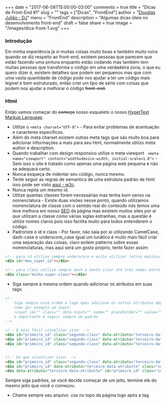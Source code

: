 +++
date = "2017-06-08T15:00:00-03:00"
comments = true
title = "Dicas de Front-End #1"
slug = ""
tags = ["Dicas", "FrontEnd"]
author = "[Douglas Julião - DJ](https://github.com/dougjuliao)"
menu = "FrontEnd"
description = "Algumas dicas úteis no desenvolvimento front-end"
draft = false
share = true
image = "/images/dica-front-1.svg"
+++

### Introdução

Em minha experiência jà vi muitas coisas muito boas e também muito ruíns quando se diz respeito ao front-end,
existem pessoas que parecem que estão fazendo uma pintura enquanto estão codando mas também tem muitas pessoas que transforma o código em uma verdadeira zona,
o que eu quero dizer é, existem detalhes que podem ser pequenos mas que com uma vasta quantidade de código pode nos ajudar a ter um código mais legível e bem estruturado,
então criei um tipo de série com coisas que podem nos ajudar a melhorar o código ~~front-end.~~

### Html
Então vamos começar do ~~começo~~ nosso esqueleto o nosso [HyperText Markup Language](https://pt.wikipedia.org/wiki/HTML).
* Utilize o ``` <meta charset="UTF-8"> ``` - Para evitar problemas de acentuação e caracteres específicos.
* Além do meta charset existem outras meta tags que são muito boa para adicionar informações a mais para seu html,
normalmente utilizo meta author e description.
* Quando trabalhar com design responsivo utilize o meta viewport ``` <meta name="viewport" content="width=device-width, initial-scale=1.0">``` - Sem isso o site é tratado como apenas uma página web pequena
e não se adequará certo.
* Nunca esqueça de indentar seu código, nunca mesmo.
* Tente seguir as regras de semantica de uma estrutura padrão de html isso pode ser visto [aqui - w3c](https://www.w3.org/TR/html5/).
* Nunca repita um mesmo id.
* Utilize quantas classes forem necessárias mas tenha bom senso na nomenclatura - Existe duas visões nesse ponto, quando utilizamos nomenclatura de classe com o sentido real do conteúdo
nós temos uma leve melhora em nosso [SEO](http://www.seomaster.com.br/blog/o-que-e-seo) da página mas existem muitos sites por ai que utilizam a classe como várias siglas estranhas,
mas a questão é utilize nomes claros pois isso facilita muito para todos entenderem o código.
* Padronize o id e class - Por favor, não saia por ai utilizando CamelCase, dash-case e underscore_case igual um lunático é muito mais fácil criar uma separação das coisas, claro exitem patterns sobre essas nomenclaturas, mas
aqui será um gosto próprio, tente fazer assim:
```html
<!-- para id utilize sempre underscore e evite utilizar letras maiúsculas -->
<div id="meu_super_id"></div>

<!-- para class utilize sempre dash e tente criar até três nomes entre os traços -->
<div class="minha-super-class"></div>
```
* Siga sempre a mesma ordem quando adicionar os atributos em suas tags:
```html
<!--
    Siga sempre essa ordem e logo após adicione os outros atributos dependendo da tag utilizada
    como por exemplo um input:
    <input id="" class="" data-input="" name="" placeholder="" value="">
    o importante é seguir sempre um padrão
-->

<!-- É mais fácil vizualizar isso: -->
<div id="primeiro_id" class="segundo-class" data-atributo="terceiro-data-atributte">
<div id="primeiro_id" class="segundo-class" data-atributo="terceiro-data-atributte">
<div id="primeiro_id" class="segundo-class" data-atributo="terceiro-data-atributte">


<!-- Do que visualizar isso: -->
<div id="primeiro_id" class="segundo-class" data-atributo="terceiro-data-atributte">
<div id="primeiro_id" data-atributo="terceiro-data-atributte" class="segundo-class">
<div data-atributo="terceiro-data-atributte" id="primeiro_id" class="segundo-class">
```
Sempre siga padrões, se você decide começar de um jeito, termine ele do mesmo jeito que você o começou.
* Chame sempre seu arquivo .css no topo da página logo após a tag <title>
* Chame sempre seu arquivo .js no fim da página dantes do fechamento da tag <\/body>

### Css
O famoso [Cascading Style Sheet](https://pt.wikipedia.org/wiki/Cascading_Style_Sheets), é também muito complicado de deixar bem estruturado.
* Como abordei acima - mantenha padrões.
* Tente seguir a estrutura do css de acordo com a estrutura do html - siga por heranças e de cima para baixo:
```css
/* Por exemplo é bem melhor utilizar isso: */

body{}

.header{}
.header .menu{}

.section{}
.section .text{}

.footer{}
.footer .copyright{}

/* Do que utilizar isso: */

.header{}
.footer .copyright{}
body{}
.footer{}
.section .text{}
.header .menu{}
.section{}

```
Pequenos detalhes fazem muita diferença.
* Tente utilizar até o máximo de três itens para definir estilo a um elemento:
```css
/* Faça isso */

.header .navigation .menu{}
.menu .menu-li{}
.menu .menu-li .menu-a{}

/* Ou apenas isso: */

.menu{}
.menu-li{}
.menu-a{}


/* Evite fazer isso: */
html body .container .header .navigation .menu{}
html body .container .header .navigation .menu .menu-li{}
html body .container .header .navigation .menu .menu-li .menu-a{}
/* Sério, evite isso, ou qualquer coisa parecida */
```
* Quando aplicar estilo a mais de um seletor sempre de uma quebra de linha
```css
/* Faça assim: */
.item-1,
.item-2,
.item-3,
.item-4{
    display:block;
    width:100%;
}

/* Evite isso, dependendo das classes utilizadas, se torna uma grande bagunça: */
.item-1,.item-2,.item-3,.item-4{
    display:block;
    width:100%;
}
```
* Quando existe apenas um estilo aplicado, deixe o mesmo sem quebra de linha:
```css
.item{ display:block; }
```
* Evite ficar utilizando o !important, na maioria das vezes quando utilizamos isso é porque estruturamos o css de maneira errada.
### Javascript | jQuery
Utilizado para criar mágica em nossas páginas, aqui está o [Javascript](https://pt.wikipedia.org/wiki/JavaScript) e sua lib mais conhecida [jQuery](https://jquery.com/).
* Siga sempre um padrão de camelcase sempre quando precisar utilizar mais de um nome para determinada, variavel, funcão, classe ou o que for.
* Tente ao máximo não repetir o código.
* Declarar váriáveis (var,let,const) - apenas uma vez:
```javascript
//É mais performático utilizar assim:
var a = "a",
    b = "b",
    c = "c",
    d = "d";

let a = "a",
    b = "b",
    c = "c",
    d = "d";

const a = "a",
    b = "b",
    c = "c",
    d = "d";

// Ou até mesmo assim:
var a = "a", b = "b", c = "c", d = "d";
let a = "a", b = "b", c = "c", d = "d";
const a = "a", b = "b", c = "c", d = "d";


// É melhor do que fazer isso:

var a = "a",
var b = "b",
var c = "c",
var d = "d"

let a = "a",
let b = "b",
let c = "c",
let d = "d"

const a = "a",
const b = "b",
const c = "c",
const d = "d"
```
* Evite ficar chamando um mesmo elemento do DOM várias vezes, adicione ele em variáveis:
```javascript
//É melhor fazer isso:

//Em javascript
const meuId = document.getElementById('meu_id');
meuId.addEventListener('click',() => { return false; });
meuId.innerHTML = "texto";
meuId...

//Em jQuery
const meuId = $('#meu_id');
meuId.on('click',function(){ return false; });
meuId.html('texto');
meuId...

```
* Evite a manipulação do DOM dentro de um loop, claro as vezes será preciso, mas evite essa ocasião que muitos fazem:
```javascript

let meuArray = ['texto1','texto2','texto3','texto4','texto5'];
let meuHtml = '';

//Em javascript
const meuId = document.getElementById('meu_id');
meuArray.map((txt) => {
    meuHtml += txt;
});
meuId.innerHTML = meuHtml;

//Em jQuery
const meuId = $('#meu_id');
$.each(meuArray,function(i,txt){
    meuHtml += txt;
});
meuId.html(meuHtml);


// A maneira errada seria essa:

//Em javascript
meuArray.map((txt) => {
    document.getElementById('meu_id').innerHTML += txt;
});

//Em jQuery
$.each(meuArray,function(i,txt){
    $('#meu_id').append(txt);
});

```
* Sempre comente os parâmetros de suas functions e quando for utilizar mais de dois parâmetros, utilize-as como um objeto:
```javascript

// Faça assim:
/*
    @param1: String,
    @param2: {
        name: String,
        idade: Number,
        list: Array
    }
*/
function minhaFuncao(param1,param2){
    // param1 é uma String :)
    // param2 é um Objeto :)
}

```
Por enquanto é só :).